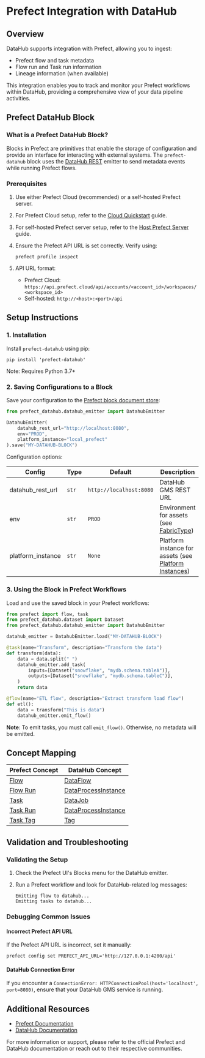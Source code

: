 # Prefect Integration with DataHub

## Overview

DataHub supports integration with Prefect, allowing you to ingest:

- Prefect flow and task metadata
- Flow run and Task run information
- Lineage information (when available)

This integration enables you to track and monitor your Prefect workflows within DataHub, providing a comprehensive view of your data pipeline activities.

## Prefect DataHub Block

### What is a Prefect DataHub Block?

Blocks in Prefect are primitives that enable the storage of configuration and provide an interface for interacting with external systems. The `prefect-datahub` block uses the [DataHub REST](../../metadata-ingestion/sink_docs/datahub.md#datahub-rest) emitter to send metadata events while running Prefect flows.

### Prerequisites

1. Use either Prefect Cloud (recommended) or a self-hosted Prefect server.
2. For Prefect Cloud setup, refer to the [Cloud Quickstart](https://docs.prefect.io/latest/getting-started/quickstart/) guide.
3. For self-hosted Prefect server setup, refer to the [Host Prefect Server](https://docs.prefect.io/latest/guides/host/) guide.
4. Ensure the Prefect API URL is set correctly. Verify using:

   ```shell
   prefect profile inspect
   ```

5. API URL format:
   - Prefect Cloud: `https://api.prefect.cloud/api/accounts/<account_id>/workspaces/<workspace_id>`
   - Self-hosted: `http://<host>:<port>/api`

## Setup Instructions

### 1. Installation

Install `prefect-datahub` using pip:

```shell
pip install 'prefect-datahub'
```

Note: Requires Python 3.7+

### 2. Saving Configurations to a Block

Save your configuration to the [Prefect block document store](https://docs.prefect.io/latest/concepts/blocks/#saving-blocks):

```python
from prefect_datahub.datahub_emitter import DatahubEmitter

DatahubEmitter(
    datahub_rest_url="http://localhost:8080",
    env="PROD",
    platform_instance="local_prefect"
).save("MY-DATAHUB-BLOCK")
```

Configuration options:

| Config | Type | Default | Description |
|--------|------|---------|-------------|
| datahub_rest_url | `str` | `http://localhost:8080` | DataHub GMS REST URL |
| env | `str` | `PROD` | Environment for assets (see [FabricType](https://datahubproject.io/docs/graphql/enums/#fabrictype)) |
| platform_instance | `str` | `None` | Platform instance for assets (see [Platform Instances](https://datahubproject.io/docs/platform-instances/)) |

### 3. Using the Block in Prefect Workflows

Load and use the saved block in your Prefect workflows:

```python
from prefect import flow, task
from prefect_datahub.dataset import Dataset
from prefect_datahub.datahub_emitter import DatahubEmitter

datahub_emitter = DatahubEmitter.load("MY-DATAHUB-BLOCK")

@task(name="Transform", description="Transform the data")
def transform(data):
    data = data.split(" ")
    datahub_emitter.add_task(
        inputs=[Dataset("snowflake", "mydb.schema.tableA")],
        outputs=[Dataset("snowflake", "mydb.schema.tableC")],
    )
    return data

@flow(name="ETL flow", description="Extract transform load flow")
def etl():
    data = transform("This is data")
    datahub_emitter.emit_flow()
```

**Note**: To emit tasks, you must call `emit_flow()`. Otherwise, no metadata will be emitted.

## Concept Mapping

| Prefect Concept | DataHub Concept |
|-----------------|-----------------|
| [Flow](https://docs.prefect.io/latest/concepts/flows/) | [DataFlow](https://datahubproject.io/docs/generated/metamodel/entities/dataflow/) |
| [Flow Run](https://docs.prefect.io/latest/concepts/flows/#flow-runs) | [DataProcessInstance](https://datahubproject.io/docs/generated/metamodel/entities/dataprocessinstance) |
| [Task](https://docs.prefect.io/latest/concepts/tasks/) | [DataJob](https://datahubproject.io/docs/generated/metamodel/entities/datajob/) |
| [Task Run](https://docs.prefect.io/latest/concepts/tasks/#tasks) | [DataProcessInstance](https://datahubproject.io/docs/generated/metamodel/entities/dataprocessinstance) |
| [Task Tag](https://docs.prefect.io/latest/concepts/tasks/#tags) | [Tag](https://datahubproject.io/docs/generated/metamodel/entities/tag/) |

## Validation and Troubleshooting

### Validating the Setup

1. Check the Prefect UI's Blocks menu for the DataHub emitter.
2. Run a Prefect workflow and look for DataHub-related log messages:

   ```
   Emitting flow to datahub...
   Emitting tasks to datahub...
   ```

### Debugging Common Issues

#### Incorrect Prefect API URL

If the Prefect API URL is incorrect, set it manually:

```shell
prefect config set PREFECT_API_URL='http://127.0.0.1:4200/api'
```

#### DataHub Connection Error

If you encounter a `ConnectionError: HTTPConnectionPool(host='localhost', port=8080)`, ensure that your DataHub GMS service is running.

## Additional Resources

- [Prefect Documentation](https://docs.prefect.io/)
- [DataHub Documentation](https://datahubproject.io/docs/)

For more information or support, please refer to the official Prefect and DataHub documentation or reach out to their respective communities.

